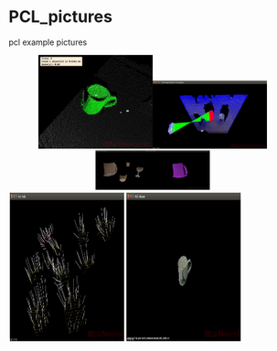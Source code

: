 # PCL_pictures
pcl example pictures

<center class="half">
    <img src="https://github.com/yaoli1992/PCL_pictures/blob/master/3D%20Matching%20scene1_0.jpg" width="200"/><img src="https://github.com/yaoli1992/PCL_pictures/blob/master/Screenshot%20from%202017-08-15%2009_38_33.png" width="200"/><img src="https://github.com/yaoli1992/PCL_pictures/blob/master/Screenshot%20from%202017-08-23%2015_57_19.jpg" width="200"/>
</center>

<div style="float:left;border:solid 1px 000;margin:2px;"><img src="https://github.com/yaoli1992/PCL_pictures/blob/master/Screenshot%20from%202017-08-25%2015_59_17.png"  width="200" height="260" ></div>
<div style="float:left;border:solid 1px 000;margin:2px;"><img src="https://github.com/yaoli1992/PCL_pictures/blob/master/Screenshot%20from%202017-09-01%2010_27_33.png" width="200" height="260" ></div>